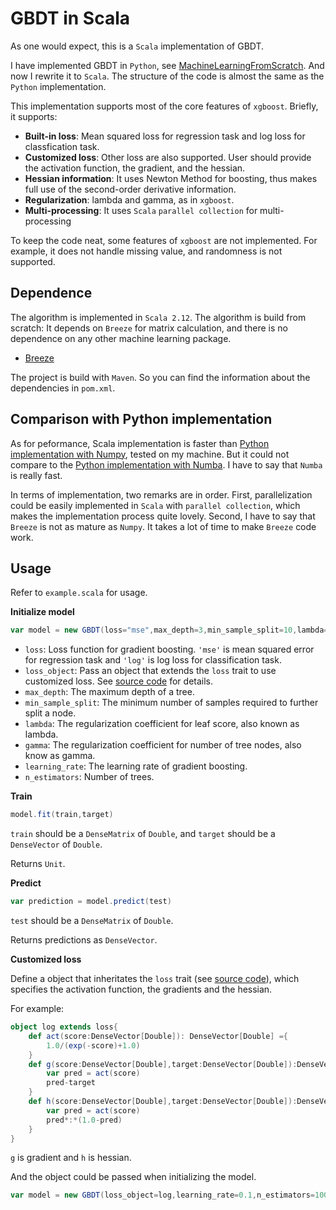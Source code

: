 # GBDT in Scala
As one would expect, this is a `Scala` implementation of GBDT. 

I have implemented GBDT in `Python`, see [MachineLearningFromScratch](https://github.com/drop-out/MachineLearningFromScratch). And now I rewrite it to `Scala`. The structure of the code is almost the same as the `Python` implementation.

This implementation supports most of the core features of `xgboost`. Briefly, it supports:

- **Built-in loss**: Mean squared loss for regression task and log loss for classfication task.
- **Customized loss**: Other loss are also supported. User should provide the activation function, the gradient, and the hessian.
- **Hessian information**: It uses Newton Method for boosting, thus makes full use of the second-order derivative information. 
- **Regularization**: lambda and gamma, as in `xgboost`.
- **Multi-processing**: It uses `Scala` `parallel collection` for multi-processing

To keep the code neat, some features of `xgboost` are not implemented. For example, it does not handle missing value, and randomness is not supported.

## Dependence

The algorithm is implemented in `Scala 2.12`. The algorithm is build from scratch: It depends on `Breeze` for matrix calculation, and there is no dependence on any other machine learning package.

- [Breeze](https://github.com/scalanlp/breeze)

The project is build with `Maven`. So you can find the information about the dependencies in `pom.xml`.

## Comparison with Python implementation

As for peformance, Scala implementation is faster than [Python implementation with Numpy](https://github.com/drop-out/MachineLearningFromScratch/blob/master/gbdt.py), tested on my machine. But it could not compare to the [Python implementation with Numba](https://github.com/drop-out/MachineLearningFromScratch/blob/master/gbdt_numba.py). I have to say that `Numba` is really fast.

In terms of implementation, two remarks are in order. First, parallelization could be easily implemented in `Scala` with `parallel collection`, which makes the implementation process quite lovely. Second, I have to say that `Breeze` is not as mature as `Numpy`. It takes a lot of time to make `Breeze` code work.

## Usage

Refer to `example.scala` for usage.

**Initialize model**
```scala
var model = new GBDT(loss="mse",max_depth=3,min_sample_split=10,lambda=1.0,gamma=0.0,learning_rate=0.1,n_estimators=100)
```
* `loss`: Loss function for gradient boosting. `'mse'`  is mean squared error for regression task and `'log'` is log loss for classification task. 
* `loss_object`: Pass an object that extends the `loss` trait to use customized loss. See [source code](https://github.com/drop-out/GBDT-in-Scala/blob/master/src/main/scala/Tree.scala) for details.
* `max_depth`: The maximum depth of a tree.
* `min_sample_split`: The minimum number of samples required to further split a node.
* `lambda`: The regularization coefficient for leaf score, also known as lambda.
* `gamma`: The regularization coefficient for number of tree nodes, also know as gamma.
* `learning_rate`: The learning rate of gradient boosting.
* `n_estimators`: Number of trees.

**Train**
```scala
model.fit(train,target)
```
`train` should be a `DenseMatrix` of `Double`, and `target` should be a `DenseVector` of `Double`.

Returns `Unit`.

**Predict**
```scala
var prediction = model.predict(test)
```
`test` should be a `DenseMatrix` of `Double`.

Returns predictions as `DenseVector`.

**Customized loss**

Define a object that inheritates the `loss` trait (see [source code](https://github.com/drop-out/GBDT-in-Scala/blob/master/src/main/scala/Tree.scala)), which specifies the activation function, the gradients and the hessian. 

For example:

```scala
object log extends loss{
    def act(score:DenseVector[Double]): DenseVector[Double] ={
        1.0/(exp(-score)+1.0)
    }
    def g(score:DenseVector[Double],target:DenseVector[Double]):DenseVector[Double]={
        var pred = act(score)
        pred-target
    }
    def h(score:DenseVector[Double],target:DenseVector[Double]):DenseVector[Double]={
        var pred = act(score)
        pred*:*(1.0-pred)
    }
}
```

`g` is gradient and `h` is hessian.

And the object could be passed when initializing the model.

```scala
var model = new GBDT(loss_object=log,learning_rate=0.1,n_estimators=100)
```
